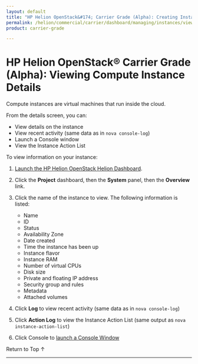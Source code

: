 ```yaml
---
layout: default
title: "HP Helion OpenStack&#174; Carrier Grade (Alpha): Creating Instances"
permalink: /helion/commercial/carrier/dashboard/managing/instances/view/
product: carrier-grade

---
```

<!--UNDER REVISION-->

<script>

function PageRefresh {
onLoad="window.refresh"
}

PageRefresh();

</script>

<!-- <p style="font-size: small;"> <a href="/helion/commercial/carrier/ga1/install/">&#9664; PREV</a> | <a href="/helion/commercial/carrier/ga1/install-overview/">&#9650; UP</a> | <a href="/helion/commercial/carrier/ga1/">NEXT &#9654;</a></p> -->

# HP Helion OpenStack&#174; Carrier Grade (Alpha): Viewing Compute Instance Details

Compute instances are virtual machines that run inside the cloud.

From the details screen, you can:

* View details on the instance
* View recent activity (same data as in `nova console-log`)
* Launch a Console window
* View the Instance Action List

To view information on your instance:

1. [Launch the HP Helion OpenStack Helion Dashboard](/helion/openstack/carrier/dashboard/login/).

2. Click the **Project** dashboard, then the **System** panel, then the **Overview** link.

3. Click the name of the instance to view. The following information is listed:

	* Name
	* ID
	* Status
	* Availability Zone
	* Date created
	* Time the instance has been up
	* Instance flavor
	* Instance RAM
	* Number of virtual CPUs
	* Disk size
	* Private and floating IP address
	* Security group and rules
	* Metadata
	* Attached volumes

4. Click **Log** to view recent activity (same data as in `nova console-log`)

5. Click **Action Log** to view the Instance Action List (same output as `nova instance-action-list`)

6. Click Console to [launch a Console Window](/helion/commercial/carrier/dashboard/managing/instances/console/)


<a href="#top" style="padding:14px 0px 14px 0px; text-decoration: none;"> Return to Top &#8593; </a>


----
